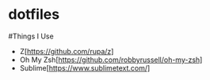 # dotfiles

#Things I Use
- Z[https://github.com/rupa/z]
- Oh My Zsh[https://github.com/robbyrussell/oh-my-zsh] 
- Sublime[https://www.sublimetext.com/]
